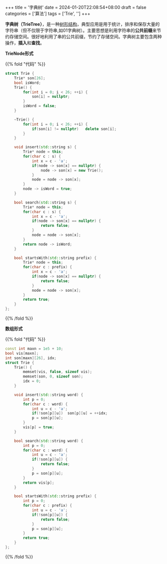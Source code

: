 +++
title = '字典树'
date = 2024-01-20T22:08:54+08:00
draft = false
categories = ['算法']
tags = ['Trie', '']
+++



**字典树（TrieTree）**，是一种[树形结构](https://so.csdn.net/so/search?q=%E6%A0%91%E5%BD%A2%E7%BB%93%E6%9E%84&spm=1001.2101.3001.7020)，典型应用是用于统计，排序和保存大量的字符串（但不仅限于字符串,如01字典树）。主要思想是利用字符串的**公共前缀**来节约存储空间。很好地利用了串的公共前缀，节约了存储空间。字典树主要包含两种操作，**插入**和**查找**。

**TrieNode形式**

{{% fold "代码" %}}
```cpp
struct Trie {
    Trie* son[26];
    bool isWord;
    Trie() {
        for(int i = 0; i < 26; ++i) {
            son[i] = nullptr;
        }
        isWord = false;
    }

    ~Trie() {
        for(int i = 0; i < 26; ++i) {
            if(son[i] != nullptr)   delete son[i];
        }
    }

    void insert(std::string s) {
        Trie* node = this;
        for(char c : s) {
            int x = c - 'a';
            if(node -> son[x] == nullptr) {
                node -> son[x] = new Trie();
            }
            node = node -> son[x];
        }
        node -> isWord = true;
    }

    bool search(std::string s) {
        Trie* node = this;
        for(char c : s) {
            int x = c - 'a';
            if(node -> son[x] == nullptr) {
                return false;
            }
            node = node -> son[x];
        }
        return node -> isWord;
    }

    bool startsWith(std::string prefix) {
        Trie* node = this;
        for(char c : prefix) {
            int x = c - 'a';
            if(node -> son[x] == nullptr) {
                return false;
            }
            node = node -> son[x];
        }
        return true;
    }
};
```
{{% /fold %}}

**数组形式**

{{% fold "代码" %}}
```cpp
const int maxn = 1e5 + 10;
bool vis[maxn];
int son[maxn][26], idx;
struct Trie {
    Trie() {
        memset(vis, false, sizeof vis);
        memset(son, 0, sizeof son);
        idx = 0;
    }

    void insert(std::string word) {
        int p = 0;
        for(char c : word) {
            int u = c - 'a';
            if(!son[p][u])  son[p][u] = ++idx;
            p = son[p][u];
        }
        vis[p] = true;
    }

    bool search(std::string word) {
        int p = 0;
        for(char c : word) {
            int u = c - 'a';
            if(!son[p][u]) {
                return false;
            }
            p = son[p][u];
        }
        return vis[p];
    }

    bool startsWith(std::string prefix) {
        int p = 0;
        for(char c : prefix) {
            int u = c - 'a';
            if(!son[p][u]) {
                return false;
            }
            p = son[p][u];
        }
        return true;
    }
};
```
{{% /fold %}}